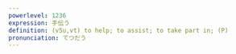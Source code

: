 ```yaml
---
powerlevel: 1236
expression: 手伝う
definition: (v5u,vt) to help; to assist; to take part in; (P)
pronunciation: てつだう
---
```

